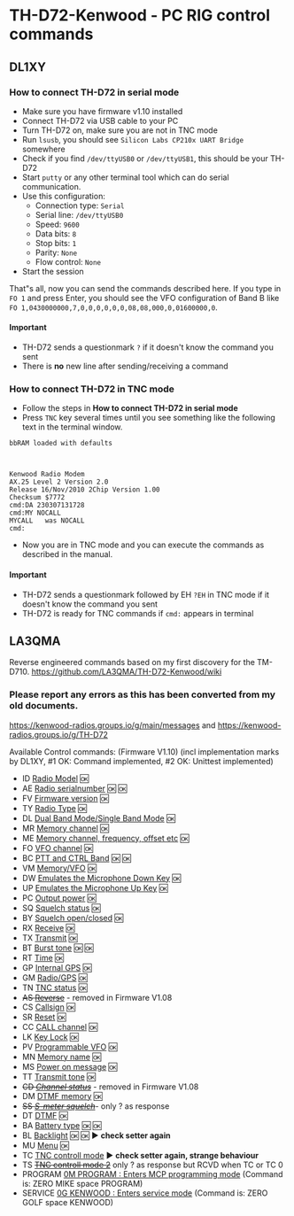 # TH-D72-Kenwood - PC RIG control commands
## DL1XY
### How to connect TH-D72 in serial mode 
* Make sure you have firmware v1.10 installed
* Connect TH-D72 via USB cable to your PC
* Turn TH-D72 on, make sure you are not in TNC mode
* Run `lsusb`, you should see `Silicon Labs CP210x UART Bridge` somewhere
* Check if you find `/dev/ttyUSB0` or `/dev/ttyUSB1`, this should be your TH-D72
* Start `putty` or any other terminal tool which can do serial communication.
* Use this configuration:
  * Connection type: `Serial`
  * Serial line: `/dev/ttyUSB0`
  * Speed: `9600`
  * Data bits: `8`
  * Stop bits: `1`
  * Parity: `None`
  * Flow control: `None`
* Start the session

That"s all, now you can send the commands described here. If you type in `FO 1` and press Enter, you should see the VFO configuration of Band B like `FO 1,0430000000,7,0,0,0,0,0,0,08,08,000,0,01600000,0`.

#### Important
* TH-D72 sends a questionmark `?` if it doesn't know the command you sent
* There is **no** new line after sending/receiving a command

### How to connect TH-D72 in TNC mode 
* Follow the steps in **How to connect TH-D72 in serial mode**
* Press `TNC` key several times until you see something like the following text in the terminal window.
```
bbRAM loaded with defaults



Kenwood Radio Modem
AX.25 Level 2 Version 2.0
Release 16/Nov/2010 2Chip Version 1.00
Checksum $7772
cmd:DA 230307131728
cmd:MY NOCALL
MYCALL   was NOCALL
cmd:
```
* Now you are in TNC mode and you can execute the commands as described in the manual.

#### Important
* TH-D72 sends a questionmark followed by EH `?EH` in TNC mode if it doesn't know the command you sent
* TH-D72 is ready for TNC commands if `cmd:` appears in terminal

## LA3QMA
Reverse engineered commands based on my first discovery for the TM-D710.
https://github.com/LA3QMA/TH-D72-Kenwood/wiki

### Please report any errors as this has been converted from my old documents.
https://kenwood-radios.groups.io/g/main/messages and https://kenwood-radios.groups.io/g/TH-D72

Available Control commands: (Firmware V1.10) (incl implementation marks by DL1XY, #1 OK: Command implemented, #2 OK: Unittest implemented)

- ID	[Radio Model](/commands/ID.md) :ok:
- AE	[Radio serialnumber](/commands/AE.md) :ok: :ok: 
- FV	[Firmware version](/commands/FV.md) :ok:
- TY	[Radio Type](/commands/TY.md) :ok:
- DL	[Dual Band Mode/Single Band Mode](/commands/DL.md) :ok:
- MR	[Memory channel](/commands/MR.md) :ok:
- ME	[Memory channel, frequency, offset etc](/commands/ME.md) :ok:
- FO	[VFO channel](/commands/FO.md) :ok:
- BC	[PTT and CTRL Band](/commands/BC.md) :ok: :ok:
- VM	[Memory/VFO](/commands/VM.md) :ok:
- DW	[Emulates the Microphone Down Key](/commands/DW.md) :ok:
- UP	[Emulates the Microphone Up Key](/commands/UP.md) :ok:
- PC	[Output power](/commands/PC.md) :ok:
- SQ	[Squelch status](/commands/SQ.md) :ok:
- BY	[Squelch open/closed](/commands/BY.md) :ok:
- RX	[Receive](/commands/RX.md) :ok:
- TX	[Transmit](/commands/TX.md) :ok:
- BT	[Burst tone](/commands/BT.md) :ok: :ok:
- RT	[Time](/commands/RT.md) :ok:
- GP	[Internal GPS](/commands/GP.md) :ok:
- GM	[Radio/GPS](/commands/GM.md) :ok:
- TN	[TNC status](/commands/TN.md) :ok:
- ~~AS	[Reverse](/commands/AS.md)~~ - removed in Firmware V1.08
- CS	[Callsign](/commands/CS.md) :ok:
- SR	[Reset](/commands/SR.md) :ok:
- CC	[CALL channel](/commands/CC.md) :ok:
- LK	[Key Lock](/commands/LK.md) :ok:
- PV	[Programmable VFO](/commands/PV.md) :ok:
- MN	[Memory name](/commands/MN.md) :ok:
- MS	[Power on message](/commands/MS.md) :ok:
- TT	[Transmit tone](/commands/TT.md) :ok:
- ~~CD	[*Channel status*](/commands/CD.md)~~ - removed in Firmware V1.08
- DM	[DTMF memory](/commands/DM.md) :ok:
- ~~SS	[*S-meter squelch*](/commands/SS.md)~~- only ? as response
- DT	[DTMF](/commands/DT.md) :ok:
- BA	[Battery type](/commands/BA.md) :ok: :ok:
- BL [Backlight](/commands/BL.md) :ok: :ok: :arrow_forward: **check setter again** 
- MU	[Menu](/commands/MU.md) :ok:
- TC	[TNC controll mode](/commands/TC.md) :arrow_forward: **check setter again, strange behaviour**
- TS	~~[TNC controll mode 2](/commands/TS.md)~~ only ? as response but RCVD when TC or TC 0
- PROGRAM		[0M PROGRAM : Enters MCP programming mode](/commands/0M_PROGRAM.md) (Command is: ZERO MIKE space PROGRAM)
- SERVICE	[0G KENWOOD : Enters service mode](/commands/0G_KENWOOD.md) (Command is: ZERO GOLF space KENWOOD)
